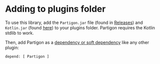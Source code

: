 # Adding to plugins folder

To use this library, add the `Partigon.jar` file (found in [Releases](https://github.com/Gameoholic/Partigon/releases)) and `Kotlin.jar` (found [here](https://github.com/Gameoholic/PaperKotlin/releases)) to your plugins folder. Partigon requires the Kotlin stdlib to work.

Then, add Partigon as a [dependency or soft dependency](https://docs.papermc.io/paper/dev/plugin-yml#dependencies) like any other plugin:

```html
depend: [ Partigon ]
```
